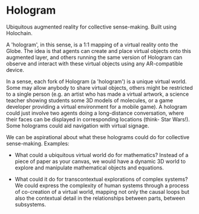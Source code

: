 # Hologram
Ubiquitous augmented reality for collective sense-making. Built using Holochain.

A 'hologram', in this sense, is a 1:1 mapping of a virtual reality onto the Globe. The idea is that agents can create and place virtual objects onto this augmented layer, and others running the same version of Hologram can observe and interact with these virtual objects using any AR-compatible device.

In a sense, each fork of Hologram (a 'hologram') is a unique virtual world. Some may allow anybody to share virtual objects, others might be restricted to a single person (e.g. an artist who has made a virtual artwork, a science teacher showing students some 3D models of molecules, or a game developer providing a virtual environment for a mobile game). A hologram could just involve two agents doing a long-distance conversation, where their faces can be displayed in corresponding locations (think- Star Wars!). Some holograms could aid navigation with virtual signage.

We can be aspirational about what these holograms could do for collective sense-making. Examples: 

- What could a ubiquitous virtual world do for mathematics? Instead of a piece of paper as your canvas, we would have a dynamic 3D world to explore and manipulate mathematical objects and equations.

- What could it do for transcontextual explorations of complex systems? We could express the complexity of human systems through a process of co-creation of a virtual world, mapping not only the causal loops but also the contextual detail in the relationships between parts, between subsystems.
